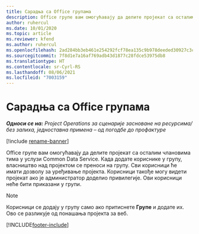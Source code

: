 ```yaml
---
title: Сарадња са Office групама
description: Office групе вам омогућавају да делите пројекат са осталим члановима тима у оквиру услуге Common Data Service.
author: ruhercul
ms.date: 10/01/2020
ms.topic: article
ms.reviewer: kfend
ms.author: ruhercul
ms.openlocfilehash: 2ad284bb3eb461e254292fcf78ea135c9b978deeded30927c3c442afc2ec0b7e
ms.sourcegitcommit: 7f8d1e7a16af769adb43d1877c28fdce53975db8
ms.translationtype: HT
ms.contentlocale: sr-Cyrl-RS
ms.lasthandoff: 08/06/2021
ms.locfileid: "7003159"
---
```

# <a name="collaboration-with-office-groups"></a>Сарадња са Office групама

_**Односи се на:** Project Operations за сценарије засноване на ресурсима/без залиха, једноставна примена – од погодбе до профактуре_

[!include [rename-banner](~/includes/cc-data-platform-banner.md)]

Office групе вам омогућавају да делите пројекат са осталим члановима тима у услузи Common Data Service. Када додате кориснике у групу, власништво над пројектом се преноси на групу. Сви корисници ће имати дозволу за уређивање пројекта. Корисници такође могу видети пројекат ако је администратор доделио привилегије. Ови корисници неће бити приказани у групи.

> [!NOTE] 
> Корисници се додају у групу само ако притиснете **Групе** и додате их. Ово се разликује од понашања пројекта за веб. 



[!INCLUDE[footer-include](../includes/footer-banner.md)]